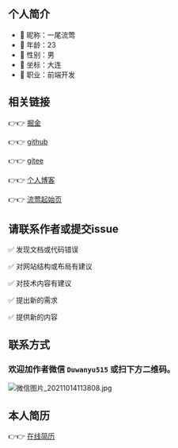 <!--
 * @Author: 一尾流莺
 * @Description:关于作者
 * @Date: 2021-09-14 09:56:34
 * @LastEditTime: 2021-10-14 11:49:18
 * @FilePath: \warblerjs-guide\docs\warbler\README.md
-->

## 个人简介

- 🧐 昵称：一尾流莺
- 🧐 年龄：23
- 🧐 性别：男
- 🧐 坐标：大连
- 🧐 职业：前端开发

## 相关链接

👉👉 [掘金](https://juejin.cn/user/4099422807393901/posts)

👉👉 [github](https://github.com/alanhzw)

👉👉 [gitee](https://gitee.com/hzw_0174)

👉👉 [个人博客](https://www.duwanyu.com/)

👉👉 [流莺起始页](http://warbler.duwanyu.com/)



## 请联系作者或提交issue

✅ 发现文档或代码错误

✅ 对网站结构或布局有建议

✅ 对技术内容有建议

✅ 提出新的需求

✅ 提供新的内容

## 联系方式

### 欢迎加作者微信 `Duwanyu515` 或扫下方二维码。

![微信图片_20211014113808.jpg](https://p6-juejin.byteimg.com/tos-cn-i-k3u1fbpfcp/12127d73297147efb302ace5f58c2456~tplv-k3u1fbpfcp-watermark.image?)

## 本人简历

👉👉 [在线简历](http://h3.duwanyu.com/demo/resume.html)





